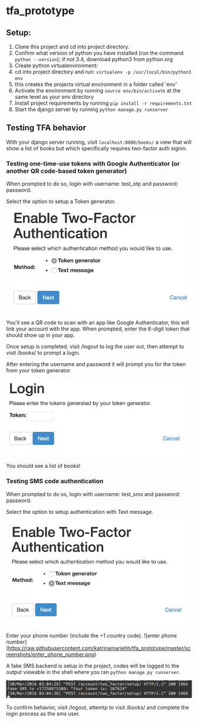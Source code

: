 # tfa_prototype

## Setup:

1. Clone this project and cd into project directory.
2. Confirm what version of python you have installed (run the command `python --version`); if not 3.4, download python3 from python.org
3. Create python virtualenvironment:
  1. cd into project directory and run:
`virtualenv -p /usr/local/bin/python3 env`
  2. this creates the projects virtual environment in a folder called 'env'
4. Activate the environment by running `source env/bin/activate` at the same level as your env directory
5. Install project requirements by running `pip install -r requirements.txt`
6. Start the django server by running `python manage.py runserver`

## Testing TFA behavior

With your django server running, visit `localhost:8000/books/` a view that will show a list of books but which specifically requires two-factor auth signin.

### Testing one-time-use tokens with Google Authenticator (or another QR code-based token generator)
When prompted to do so, login with username: test_otp and password: password.

Select the option to setup a Token generator.

![select token generator](https://raw.githubusercontent.com/katrinamariehh/tfa_prototype/master/screenshots/select_token_generator.png)

You'll see a QR code to scan with an app like Google Authenticator, this will link your account with the app.  When prompted, enter the 6-digit token that should show up in your app.

Once setup is completed, visit /logout to log the user out, then attempt to visit /books/ to prompt a login.

After entering the username and password it will prompt you for the token from your token generator.

![enter token](https://raw.githubusercontent.com/katrinamariehh/tfa_prototype/master/screenshots/enter_token_from_generator.png)

You should see a list of books!

### Testing SMS code authentication
When prompted to do so, login with username: test_sms and password: password.

Select the option to setup authentication with Text message.

![select text message](https://raw.githubusercontent.com/katrinamariehh/tfa_prototype/master/screenshots/select_text_message.png)

Enter your phone number (include the +1 country code).
![enter phone number] (https://raw.githubusercontent.com/katrinamariehh/tfa_prototype/master/screenshots/enter_phone_number.png)

A fake SMS backend is setup in the project, codes will be logged to the output viewable in the shell where you ran `python manage.py runserver`.

![log output](https://raw.githubusercontent.com/katrinamariehh/tfa_prototype/master/screenshots/log_output.png)

To confirm behavior, visit /logout, attemtp to visit /books/ and complete the login process as the sms user.

